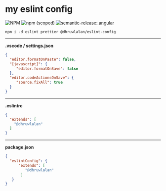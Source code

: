 # my eslint config

![NPM](https://img.shields.io/npm/l/@dhruwlalan/eslint-config) ![npm (scoped)](https://img.shields.io/npm/v/@dhruwlalan/eslint-config) [![semantic-release: angular](https://img.shields.io/badge/semantic--release-angular-e10079?logo=semantic-release)](https://github.com/semantic-release/semantic-release)

`npm i -d eslint prettier @dhruwlalan/eslint-config`

---

**.vscode / settings.json**
```json
{
  "editor.formatOnPaste": false,
  "[javascript]": {
     "editor.formatOnSave": false
  },
  "editor.codeActionsOnSave": {
     "source.fixAll": true
  }
}
```

---

**.eslintrc**
```json
{
  "extends": [
    "@dhruwlalan"
  ]
}
```

---

**package.json**
```json
{
  "eslintConfig": {
      "extends": [
         "@dhruwlalan"
       ]
   }
}
```

